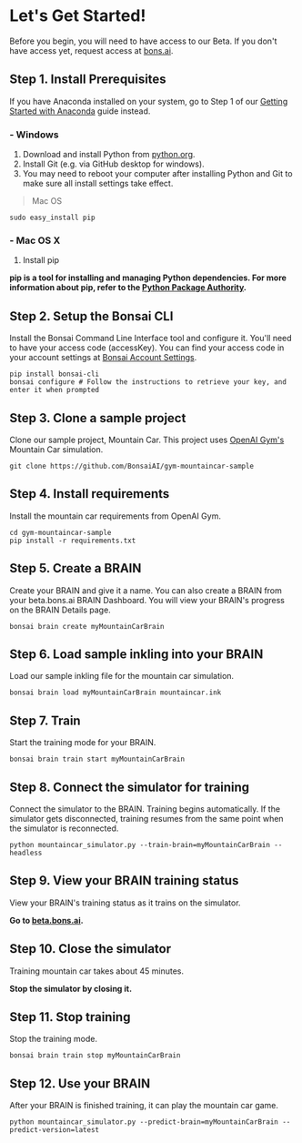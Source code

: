 # Let's Get Started!

Before you begin, you will need to have access to our Beta. If you don't have access yet, request access at [bons.ai][1].

## Step 1. Install Prerequisites

If you have Anaconda installed on your system, go to Step 1 of our [Getting Started with Anaconda][2] guide instead.

### - Windows

1. Download and install Python from [python.org][3].
2. Install Git (e.g. via GitHub desktop for windows).
3. You may need to reboot your computer after installing Python and Git to make sure all install settings take effect.

> Mac OS

```
sudo easy_install pip
```

### - Mac OS X

1. Install pip

**pip is a tool for installing and managing Python dependencies. For more information about pip, refer to the [Python Package Authority][6].**

## Step 2. Setup the Bonsai CLI

Install the Bonsai Command Line Interface tool and configure it. You'll need to have your access code (accessKey). You can find your access code in your account settings at [Bonsai Account Settings](https://beta.bons.ai/accounts/settings).

```
pip install bonsai-cli
bonsai configure # Follow the instructions to retrieve your key, and enter it when prompted
```

## Step 3. Clone a sample project

Clone our sample project, Mountain Car. This project uses [OpenAI Gym's][4] Mountain Car simulation.

```
git clone https://github.com/BonsaiAI/gym-mountaincar-sample
```

## Step 4. Install requirements

Install the mountain car requirements from OpenAI Gym.

```
cd gym-mountaincar-sample
pip install -r requirements.txt
```

## Step 5. Create a BRAIN

Create your BRAIN and give it a name. You can also create a BRAIN from your beta.bons.ai BRAIN Dashboard. You will view your BRAIN's progress on the BRAIN Details page.

```
bonsai brain create myMountainCarBrain
```

## Step 6. Load sample inkling into your BRAIN

Load our sample inkling file for the mountain car simulation.

```
bonsai brain load myMountainCarBrain mountaincar.ink
```

## Step 7. Train

Start the training mode for your BRAIN.

```
bonsai brain train start myMountainCarBrain
```

## Step 8. Connect the simulator for training

Connect the simulator to the BRAIN. Training begins automatically. If the simulator gets disconnected, training resumes from the same point when the simulator is reconnected.

```
python mountaincar_simulator.py --train-brain=myMountainCarBrain --headless
```

## Step 9. View your BRAIN training status

View your BRAIN's training status as it trains on the simulator.

 **Go to [beta.bons.ai][5].**

## Step 10. Close the simulator

Training mountain car takes about 45 minutes.

**Stop the simulator by closing it.**

## Step 11. Stop training

Stop the training mode.

```
bonsai brain train stop myMountainCarBrain
```

## Step 12. Use your BRAIN

After your BRAIN is finished training, it can play the mountain car game.

```
python mountaincar_simulator.py --predict-brain=myMountainCarBrain --predict-version=latest
```

[1]: https://bons.ai
[2]: #getting-started-with-anaconda
[3]: https://www.python.org
[4]: https://gym.openai.com/envs/MountainCar-v0
[5]: https://beta.bons.ai
[6]: https://pip.pypa.io/en/stable/
